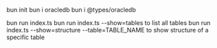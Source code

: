 bun init
bun i oracledb
bun i @types/oracledb

bun run index.ts
bun run index.ts --show=tables to list all tables
bun run index.ts --show=structure --table=TABLE_NAME to show structure of a specific table